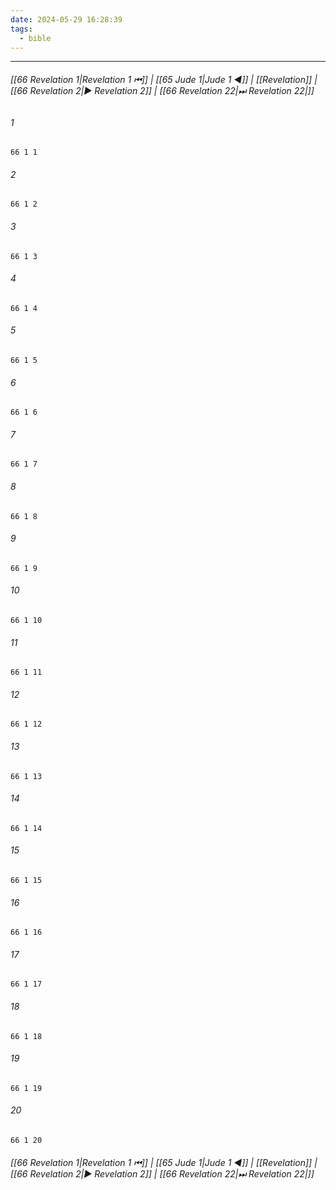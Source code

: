 ```yaml
---
date: 2024-05-29 16:28:39
tags:
  - bible
---
```

___

###### [[66 Revelation 1|Revelation 1 ⏮]] | [[65 Jude 1|Jude 1 ◀]] | [[Revelation]] | [[66 Revelation 2|▶ Revelation 2]] | [[66 Revelation 22|⏭ Revelation 22|]]

###### 1
``` verse
66 1 1 
```
###### 2
``` verse
66 1 2 
```
###### 3
``` verse
66 1 3 
```
###### 4
``` verse
66 1 4 
```
###### 5
``` verse
66 1 5 
```
###### 6
``` verse
66 1 6 
```
###### 7
``` verse
66 1 7 
```
###### 8
``` verse
66 1 8 
```
###### 9
``` verse
66 1 9 
```
###### 10
``` verse
66 1 10 
```
###### 11
``` verse
66 1 11 
```
###### 12
``` verse
66 1 12 
```
###### 13
``` verse
66 1 13 
```
###### 14
``` verse
66 1 14 
```
###### 15
``` verse
66 1 15 
```
###### 16
``` verse
66 1 16 
```
###### 17
``` verse
66 1 17 
```
###### 18
``` verse
66 1 18 
```
###### 19
``` verse
66 1 19 
```
###### 20
``` verse
66 1 20 
```

###### [[66 Revelation 1|Revelation 1 ⏮]] | [[65 Jude 1|Jude 1 ◀]] | [[Revelation]] | [[66 Revelation 2|▶ Revelation 2]] | [[66 Revelation 22|⏭ Revelation 22|]]

